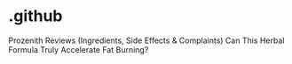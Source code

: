 # .github
Prozenith Reviews (Ingredients, Side Effects &amp; Complaints) Can This Herbal Formula Truly Accelerate Fat Burning?

